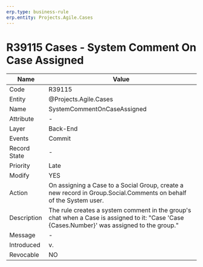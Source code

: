 ```yaml
---
erp.type: business-rule
erp.entity: Projects.Agile.Cases 
---
```


# R39115 Cases - System Comment On Case Assigned

| Name | Value |
| ---- | ----- |
| Code | R39115|
| Entity | @Projects.Agile.Cases| 
| Name | SystemCommentOnCaseAssigned |
| Attribute | - |
| Layer | Back-End |
| Events | Commit |
| Record State | - |
| Priority | Late |
| Modify | YES |
| Action | On assigning a Case to a Social Group, create a new record in Group.Social.Comments on behalf of the System user.|
| Description| The rule creates a system comment in the group's chat when a Case is assigned to it: "Case 'Case {Cases.Number}' was assigned to the group."|
| Message | - |
| Introduced |v. |
| Revocable | NO |
